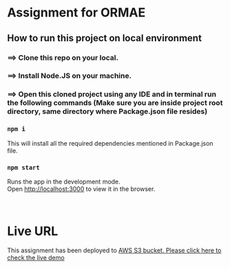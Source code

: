 # Assignment for ORMAE

## How to run this project on local environment

### ==> Clone this repo on your local.

### ==> Install Node.JS on your machine.

### ==> Open this cloned project using any IDE and in terminal run the following commands (Make sure you are inside project root directory, same directory where Package.json file resides)

### `npm i`

This will install all the required dependencies mentioned in Package.json file.<br />

### `npm start`

Runs the app in the development mode.<br />
Open [http://localhost:3000](http://localhost:3000) to view it in the browser.
<br />
<br />
<br />

# Live URL

This assignment has been deployed to [AWS S3 bucket. Please click here to check the live demo](http://test-ormae.s3-website.ap-south-1.amazonaws.com/)
